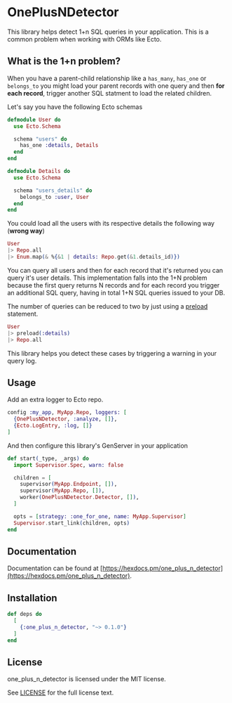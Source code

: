 # OnePlusNDetector

This library helps detect 1+n SQL queries in your application. This is a common problem when working with ORMs like Ecto.

## What is the 1+n problem?

When you have a parent-child relationship like a `has_many`, `has_one` or `belongs_to` you might load your parent records with one query and then **for each record**, trigger another SQL statment to load the related children.

Let's say you have the following Ecto schemas

```elixir
defmodule User do
  use Ecto.Schema

  schema "users" do
    has_one :details, Details
  end
end

defmodule Details do
  use Ecto.Schema

  schema "users_details" do
    belongs_to :user, User
  end
end
```

You could load all the users with its respective details the following way (**wrong way**)

```elixir
User
|> Repo.all
|> Enum.map(& %{&1 | details: Repo.get(&1.details_id)})
```

You can query all users and then for each record that it's returned you can query it's user details. This implementation falls into the 1+N problem because the first query returns N records and for each record you trigger an additional SQL query, having in total 1+N SQL queries issued to your DB.

The number of queries can be reduced to two by just using a [preload](https://hexdocs.pm/ecto/Ecto.Query.html#preload/3) statement.

```elixir
User
|> preload(:details)
|> Repo.all
```

This library helps you detect these cases by triggering a warning in your query log.

## Usage

Add an extra logger to Ecto repo.

```elixir
config :my_app, MyApp.Repo, loggers: [
  {OnePlusNDetector, :analyze, []},
  {Ecto.LogEntry, :log, []}
]
```

And then configure this library's GenServer in your application

```elixir
def start(_type, _args) do
  import Supervisor.Spec, warn: false

  children = [
    supervisor(MyApp.Endpoint, []),
    supervisor(MyApp.Repo, []),
    worker(OnePlusNDetector.Detector, []),
  ]

  opts = [strategy: :one_for_one, name: MyApp.Supervisor]
  Supervisor.start_link(children, opts)
end
```

## Documentation

Documentation can be found at [https://hexdocs.pm/one_plus_n_detector](https://hexdocs.pm/one_plus_n_detector).

## Installation

```elixir
def deps do
  [
    {:one_plus_n_detector, "~> 0.1.0"}
  ]
end
```

## License

one_plus_n_detector is licensed under the MIT license.

See [LICENSE](./LICENSE) for the full license text.
